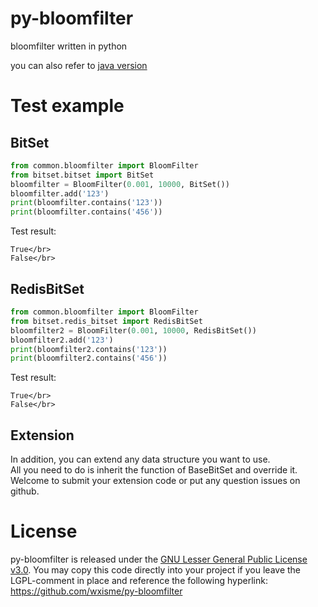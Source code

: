 # py-bloomfilter
bloomfilter written in python</br>

you can also refer to [java version](https://github.com/wxisme/bloomfilter)

# Test example

## BitSet

```python
from common.bloomfilter import BloomFilter
from bitset.bitset import BitSet
bloomfilter = BloomFilter(0.001, 10000, BitSet())
bloomfilter.add('123')
print(bloomfilter.contains('123'))
print(bloomfilter.contains('456'))
```
Test result:
```
True</br>
False</br>
```

## RedisBitSet

```python
from common.bloomfilter import BloomFilter
from bitset.redis_bitset import RedisBitSet
bloomfilter2 = BloomFilter(0.001, 10000, RedisBitSet())
bloomfilter2.add('123')
print(bloomfilter2.contains('123'))
print(bloomfilter2.contains('456'))
```
Test result:
```
True</br>
False</br>
```

## Extension

In addition, you can extend any data structure you want to use.</br>
All you need to do is inherit the function of BaseBitSet and override it.</br>
Welcome to submit your extension code or put any question issues on github.</br>

# License

py-bloomfilter is released under the [GNU Lesser General Public License v3.0](http://www.gnu.org/licenses/).
You may copy this code directly into your project if you leave the LGPL-comment in place and reference the following hyperlink:
https://github.com/wxisme/py-bloomfilter

